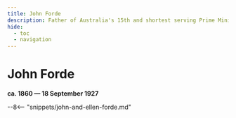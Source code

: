 ```yaml
---
title: John Forde
description: Father of Australia's 15th and shortest serving Prime Minister
hide:
  - toc
  - navigation 
---
```


# John Forde


**ca. 1860  — 18 September 1927**


--8<-- "snippets/john-and-ellen-forde.md"
